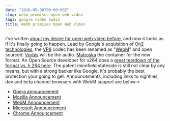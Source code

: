 ```yaml
---
date: "2010-05-30T00:00:00Z"
slug: webm-promises-open-web-video
tags: google video audio
title: WebM promises Open Web Video
---
```


I've written [about my desire for open web video before][OtherPost], 
and now it looks as if it's finally going to happen. Lead by Google's 
acquisition of [On2 technologies][On2], the [VP8][] codec has been 
renamed as "[WebM][]" and open sourced. [Vorbis][] will be the audio. 
[Matroska][] the container for the new format. An Open Source developer 
for x264 does a [great teardown of the format vs. h.264 here][teardown].
The patent minefield stateside is still not clear by any means, but with 
a strong backer like Google, it's probably the best protection your going 
to get. Announcements, including links to nightlies, dev and beta channel 
browsers with WebM support are below:<

* [Opera announcement][opera]
* [Mozilla Announcement][mozilla]
* [WebM Announcement][webmproject]
* [Microsoft Announcement][microsoft]
* [Chrome Announcement][chrome]

[OtherPost]: /2008/12/firefox-and-opera-lead-web-video-way.html
[On2]: http://www.on2.com/
[VP8]: http://en.wikipedia.org/wiki/VP8
[WebM]: http://www.webmproject.org/
[Vorbis]: http://en.wikipedia.org/wiki/Vorbis
[Matroska]: http://en.wikipedia.org/wiki/Matroska
[teardown]: http://x264dev.multimedia.cx/?p=377


[opera]: http://labs.opera.com/news/2010/05/19/
[mozilla]: http://blog.mozilla.com/blog/2010/05/19/open-web-open-video-and-webm/
[webmproject]: http://webmproject.blogspot.com/2010/05/introducing-webm-open-web-media-project.html
[microsoft]: http://blogs.msdn.com/ie/archive/2010/05/19/another-follow-up-on-html5-video-in-ie9.aspx
[chrome]: http://blog.chromium.org/2010/05/webm-and-vp8-land-in-chromium.html
